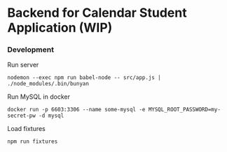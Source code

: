 # Backend for Calendar Student Application (WIP)

### Development

Run server

```
nodemon --exec npm run babel-node -- src/app.js | ./node_modules/.bin/bunyan
```

Run MySQL in docker
```
docker run -p 6603:3306 --name some-mysql -e MYSQL_ROOT_PASSWORD=my-secret-pw -d mysql
```

Load fixtures
```
npm run fixtures
```
